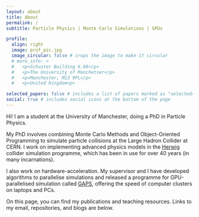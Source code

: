 ```yaml
---
layout: about
title: About
permalink: /
subtitle: Particle Physics | Monte Carlo Simulations | GPUs

profile:
  align: right
  image: prof_pic.jpg
  image_circular: false # crops the image to make it circular
  # more_info: >
  #   <p>Schuster Building 6.08</p>
  #   <p>The University of Manchetser</p>
  #   <p>Manchester, M13 9PL</p>
  #   <p>United Kingdom<p>

selected_papers: false # includes a list of papers marked as "selected={true}"
social: true # includes social icons at the bottom of the page
---
```


Hi! I am a student at the University of Manchester, doing a PhD in Particle Physics.

My PhD involves combining Monte Carlo Methods and Object-Oriented Programming to simulate particle collisions at the Large Hadron Collider at CERN. I work on implementing advanced physics models in the [Herwig](https://herwig.hepforge.org/) collider simulation programme, which has been in use for over 40 years (in many incarnations).

I also work on hardware-acceleration. My supervisor and I have developed algorithms to parallelise simulations and released a programme for GPU-parallelised simulation called [GAPS](https://gitlab.com/siddharthsule/gaps), offering the speed of computer clusters on laptops and PCs.

On this page, you can find my publications and teaching resources. Links to my email, repositories, and blogs are below.
